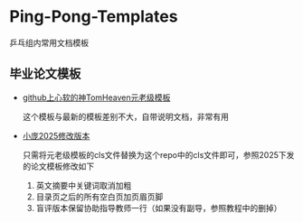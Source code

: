 # Ping-Pong-Templates
乒乓组内常用文档模板


## 毕业论文模板
- [github上心软的神TomHeaven元老级模板](https://github.com/TomHeaven/nudt_thesis)
  
  这个模板与最新的模板差别不大，自带说明文档，非常有用
- [小庞2025修改版本](https://github.com/PangZe3/Ping-Pong-Templates/毕业论文模板)

  只需将元老级模板的cls文件替换为这个repo中的cls文件即可，参照2025下发的论文模板修改如下

  1. 英文摘要中关键词取消加粗
  2. 目录页之后的所有空白页加页眉页脚
  3. 盲评版本保留协助指导教师一行（如果没有副导，参照教程中的删掉）

